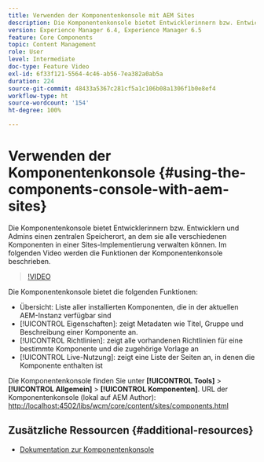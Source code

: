 ```yaml
---
title: Verwenden der Komponentenkonsole mit AEM Sites
description: Die Komponentenkonsole bietet Entwicklerinnern bzw. Entwicklern und Admins einen zentralen Speicherort, an dem sie alle verschiedenen Komponenten in einer Sites-Implementierung verwalten können. Im folgenden Video werden die Funktionen der Komponentenkonsole beschrieben.
version: Experience Manager 6.4, Experience Manager 6.5
feature: Core Components
topic: Content Management
role: User
level: Intermediate
doc-type: Feature Video
exl-id: 6f33f121-5564-4c46-ab56-7ea382a0ab5a
duration: 224
source-git-commit: 48433a5367c281cf5a1c106b08a1306f1b0e8ef4
workflow-type: ht
source-wordcount: '154'
ht-degree: 100%

---
```


# Verwenden der Komponentenkonsole {#using-the-components-console-with-aem-sites}

Die Komponentenkonsole bietet Entwicklerinnern bzw. Entwicklern und Admins einen zentralen Speicherort, an dem sie alle verschiedenen Komponenten in einer Sites-Implementierung verwalten können. Im folgenden Video werden die Funktionen der Komponentenkonsole beschrieben.

>[!VIDEO](https://video.tv.adobe.com/v/38280?quality=12&learn=on&captions=ger)

Die Komponentenkonsole bietet die folgenden Funktionen:

* Übersicht: Liste aller installierten Komponenten, die in der aktuellen AEM-Instanz verfügbar sind
* [!UICONTROL Eigenschaften]: zeigt Metadaten wie Titel, Gruppe und Beschreibung einer Komponente an.
* [!UICONTROL Richtlinien]: zeigt alle vorhandenen Richtlinien für eine bestimmte Komponente und die zugehörige Vorlage an
* [!UICONTROL Live-Nutzung]: zeigt eine Liste der Seiten an, in denen die Komponente enthalten ist

Die Komponentenkonsole finden Sie unter **[!UICONTROL Tools]** > **[!UICONTROL Allgemein]** > **[!UICONTROL Komponenten]**.
URL der Komponentenkonsole (lokal auf AEM Author): [http://localhost:4502/libs/wcm/core/content/sites/components.html](http://localhost:4502/libs/wcm/core/content/sites/components.html)

## Zusätzliche Ressourcen {#additional-resources}

* [Dokumentation zur Komponentenkonsole](https://helpx.adobe.com/de/experience-manager/6-5/sites/authoring/using/default-components-console.html)
